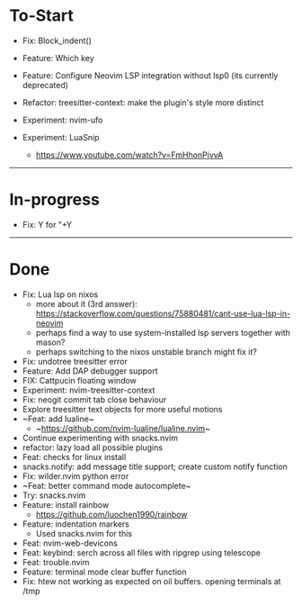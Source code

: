 # To-Start

- Fix: Block_indent()

- Feature: Which key
- Feature: Configure Neovim LSP integration without lsp0 (its currently deprecated)

- Refactor: treesitter-context: make the plugin's style more distinct

- Experiment: nvim-ufo
- Experiment: LuaSnip
    - https://www.youtube.com/watch?v=FmHhonPjvvA


------
# In-progress
- Fix: <leader>Y for "+Y


------
# Done
- Fix: Lua lsp on nixos
    - more about it (3rd answer): https://stackoverflow.com/questions/75880481/cant-use-lua-lsp-in-neovim
    - perhaps find a way to use system-installed lsp servers together with mason?
    - perhaps switching to the nixos unstable branch might fix it?
- Fix: undotree treesitter error 
- Feature: Add DAP debugger support
- FIX: Cattpucin floating window 
- Experiment: nvim-treesitter-context
- Fix: neogit commit tab close behaviour
- Explore treesitter text objects for more useful motions
- ~Feat: add lualine~
    - ~https://github.com/nvim-lualine/lualine.nvim~
- Continue experimenting with snacks.nvim
- refactor: lazy load all possible plugins
- Feat: checks for linux install
- snacks.notify: add message title support; create custom notify function
- Fix: wilder.nvim python error
- ~Feat: better command mode autocomplete~
- Try: snacks.nvim
- Feature: install rainbow
    - https://github.com/luochen1990/rainbow
- Feature: indentation markers
    - Used snacks.nvim for this
- Feat: nvim-web-devicons
- Feat: keybind: serch across all files with ripgrep using telescope
- Feat: trouble.nvim
- Feature: terminal mode clear buffer function
- Fix: htew not working as expected on oil buffers. opening terminals at /tmp


